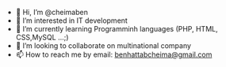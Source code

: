 - 👋 Hi, I’m @cheimaben
- 👀 I’m interested in IT development 
- 🌱 I’m currently learning Programminh languages (PHP, HTML, CSS,MySQL ...;)
- 💞️ I’m looking to collaborate on multinational company 
- 📫 How to reach me by email: benhattabcheima@gmail.com

<!---
cheimaben/cheimaben is a ✨ special ✨ repository because its `README.md` (this file) appears on your GitHub profile.
You can click the Preview link to take a look at your changes.
--->



